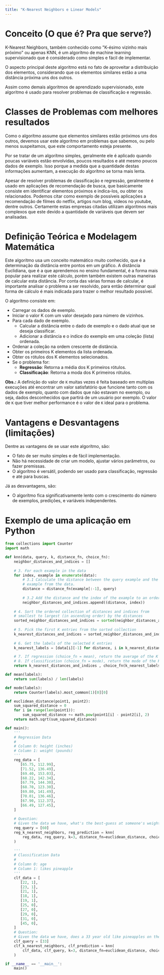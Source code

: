 ```yaml
---
title: "K-Nearest Neighbors e Linear Models"
---
```

# Conceito (O que é? Pra que serve?)

K-Nearest Neighbors, também conhecido como "K-ésimo vizinho mais próximo" ou apenas KNN, é um algorítmo de machine learning supervisionado que é considerado como simples e fácil de implementar.

O aspecto principal deste algoritmo está no fato de aproveitar a distribuição dos elementos, considerando que os elementos similares estão a uma distância próxima uns dos outros.

Assim como demais algoritmos de aprendizado supervisionado, este algoritmo é usado para resolver problemas de classificação e regressão.

# Classes de Problemas com melhores resultados

Como o algorítmo assume que elementos similares estão próximos uns dos outros, devemos usar este algorítmo em problemas que sabemos, ou pelo menos suspeitamos, que este comportamento esteja presente.

Por se tratar de um algorítmo simples, geralmente ele é aplicado quando poucas variáveis estão envolvidas, poucos resultados e até mesmo poucos dados de exemplo. Isso porque a medida que a quantidade destas informações aumentam, a execução do algorítmo se torna mais lenta.

Apesar de resolver problemas de classificação e regressão, geralmente é usado em aplicações de recomendação de busca, que basicamente consiste em identificar elementos próximos e indica-los, ou obter os relacionados. Podemos citar como exemplo de possíveis aplicações a recomendação de filmes do netflix, artigos num blog, vídeos no youtube, dentre outros. Certamente estas empresas citadas utilizam algoritmos mais complexos que este devido a quantidade de variáveis que devem ser analisadas.

# Definição Teórica e Modelagem Matemática

Este algorítmo usa um conceito matemático muito conhecido, que é a determinação da distância entre pontos em um gráfico. A distância Euclidiana, que é a que aprendemos no ensino fundamental, é a forma mais popular para realizar este cálculo, porém também existem outras maneiras de calcular esta distância. Por conta das várias formas de calcular, é importante analisar o problema a ser resolvido, para então determinar qual forma de cálculo é mais indicada para trazer o melhor resultado possível.

O algorítmo consiste em:
- Carregar os dados de exemplo.
- Iniciar o valor K com um valor desejado para número de vizinhos.
- Para cada dado de exemplo.
  - Calcular a distância entre o dado de exemplo e o dado atual que se deseja classificar.
  - Adicionar a distância e o indice do exemplo em uma coleção (lista) ordenada.
- Ordenar a coleção na ordem crescente de distância.
- Obter os primeiros K elementos da lista ordenada.
- Obter os rótulos dos K elementos selecionados.
- Se o problema for:
  - **Regressão**: Retorna a média dos K primeiros rótulos.
  - **Classificação**: Retorna a moda dos K primeiros rótulos.

**Obs.:** A definição do valor de `K` muitas vezes é feita baseado em multiplas execuções até encontrar um valor satisfatório que funcione tanto com os dados de exemplo, quanto com dados que não estavam no exemplo, ou seja, dados desconhecidos que partirá de um usuário por exemplo. O valor de `K` que tiver melhor performance é o valor de `K` ideal para o problema.

# Vantagens e Desvantagens (limitações)

Dentre as vantagens de se usar este algorítmo, são:
- O fato de ser muito simples e de fácil implementação.
- Não há necessidade de criar um modelo, ajustar vários parâmetros, ou fazer premissas.
- O algorítmo é versátil, podendo ser usado para classificação, regressão e até para buscas.

Já as desvantagens, são:
- O algorítmo fica significativamente lento com o crescimento do número de exemplos, predições, e variáveis independentes.

# Exemplo de uma aplicação em Python

```python
from collections import Counter
import math

def knn(data, query, k, distance_fn, choice_fn):
    neighbor_distances_and_indices = []
    
    # 3. For each example in the data
    for index, example in enumerate(data):
        # 3.1 Calculate the distance between the query example and the current
        # example from the data.
        distance = distance_fn(example[:-1], query)
        
        # 3.2 Add the distance and the index of the example to an ordered collection
        neighbor_distances_and_indices.append((distance, index))
    
    # 4. Sort the ordered collection of distances and indices from
    # smallest to largest (in ascending order) by the distances
    sorted_neighbor_distances_and_indices = sorted(neighbor_distances_and_indices)
    
    # 5. Pick the first K entries from the sorted collection
    k_nearest_distances_and_indices = sorted_neighbor_distances_and_indices[:k]
    
    # 6. Get the labels of the selected K entries
    k_nearest_labels = [data[i][-1] for distance, i in k_nearest_distances_and_indices]

    # 7. If regression (choice_fn = mean), return the average of the K labels
    # 8. If classification (choice_fn = mode), return the mode of the K labels
    return k_nearest_distances_and_indices , choice_fn(k_nearest_labels)

def mean(labels):
    return sum(labels) / len(labels)

def mode(labels):
    return Counter(labels).most_common(1)[0][0]

def euclidean_distance(point1, point2):
    sum_squared_distance = 0
    for i in range(len(point1)):
        sum_squared_distance += math.pow(point1[i] - point2[i], 2)
    return math.sqrt(sum_squared_distance)

def main():
    '''
    # Regression Data
    # 
    # Column 0: height (inches)
    # Column 1: weight (pounds)
    '''
    reg_data = [
       [65.75, 112.99],
       [71.52, 136.49],
       [69.40, 153.03],
       [68.22, 142.34],
       [67.79, 144.30],
       [68.70, 123.30],
       [69.80, 141.49],
       [70.01, 136.46],
       [67.90, 112.37],
       [66.49, 127.45],
    ]
    
    # Question:
    # Given the data we have, what's the best-guess at someone's weight if they are 60 inches tall?
    reg_query = [60]
    reg_k_nearest_neighbors, reg_prediction = knn(
        reg_data, reg_query, k=3, distance_fn=euclidean_distance, choice_fn=mean
    )
    
    '''
    # Classification Data
    # 
    # Column 0: age
    # Column 1: likes pineapple
    '''
    clf_data = [
       [22, 1],
       [23, 1],
       [21, 1],
       [18, 1],
       [19, 1],
       [25, 0],
       [27, 0],
       [29, 0],
       [31, 0],
       [45, 0],
    ]
    # Question:
    # Given the data we have, does a 33 year old like pineapples on their pizza?
    clf_query = [33]
    clf_k_nearest_neighbors, clf_prediction = knn(
        clf_data, clf_query, k=3, distance_fn=euclidean_distance, choice_fn=mode
    )

if __name__ == '__main__':
    main()
```
